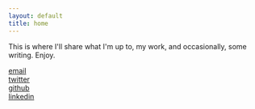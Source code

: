 ```yaml
---
layout: default
title: home
---
```


This is where I'll share what I'm up to, my work, and occasionally, some writing. Enjoy.

[email](mailto:pupa.matt@gmail.com)<br>
[twitter](https://www.twitter.com/mattpupa)<br>
[github](https://www.github.com/mattpupa)<br>
[linkedin](https://www.linkedin.com/in/mattpupa/)
